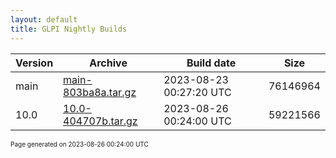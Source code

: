 ```yaml
---
layout: default
title: GLPI Nightly Builds
---
```


Version|Archive|Build date|Size
---|---|---|---
main|[main-803ba8a.tar.gz](main-803ba8a.tar.gz)|2023-08-23 00:27:20 UTC|76146964
10.0|[10.0-404707b.tar.gz](10.0-404707b.tar.gz)|2023-08-26 00:24:00 UTC|59221566

<font size="1">Page generated on 2023-08-26 00:24:00 UTC</font>
